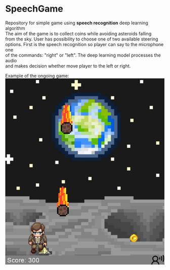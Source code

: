 # SpeechGame

Repository for simple game using <b>speech recognition</b> deep learning algorithm <br>
The aim of the game is to collect coins while avoiding asteroids falling <br>
from the sky. User has possibility to choose one of two available steering <br>
options. First is the speech recognition so player can say to the microphone one <br>
of the commands: "right" or "left". The deep learning model processes the audio <br>
and makes decision whether move player to the left or right. 

Example of the ongoing game: <br>
![alt text](https://github.com/JPrzestrz/SpeechGame/blob/main/assets/img1.png?raw=true)